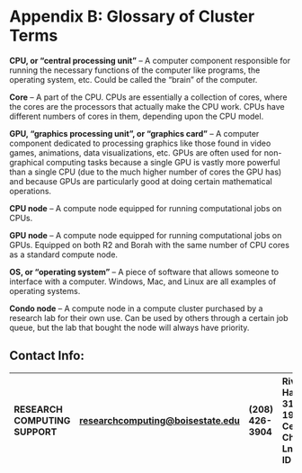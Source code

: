 # Appendix B: Glossary of Cluster Terms

**CPU, or “central processing unit”** – A computer component responsible for running the necessary functions of the computer like programs, the operating system, etc. Could be called the “brain” of the computer.

**Core** – A part of the CPU. CPUs are essentially a collection of cores, where the cores are the processors that actually make the CPU work. CPUs have different numbers of cores in them, depending upon the CPU model.

**GPU, “graphics processing unit”, or “graphics card”** – A computer component dedicated to processing graphics like those found in video games, animations, data visualizations, etc. GPUs are often used for non-graphical computing tasks because a single GPU is vastly more powerful than a single CPU (due to the much higher number of cores the GPU has) and because GPUs are particularly good at doing certain mathematical operations.

**CPU node** – A compute node equipped for running computational jobs on CPUs.

**GPU node** – A compute node equipped for running computational jobs on GPUs. Equipped on both R2 and Borah with the same number of CPU cores as a standard compute node.

**OS, or “operating system”** – A piece of software that allows someone to interface with a computer. Windows, Mac, and Linux are all examples of operating systems.

**Condo node** – A compute node in a compute cluster purchased by a research lab for their own use. Can be used by others through a certain job queue, but the lab that bought the node will always have priority.

## Contact Info:

|RESEARCH COMPUTING SUPPORT| researchcomputing@boisestate.edu|(208) 426-3904| Riverfront Hall, Suite 319, 1987 W Cesar Chavez Ln, Boise, ID 83725 |
| :---                     | :---                            | :---         | :---                                                                | 
